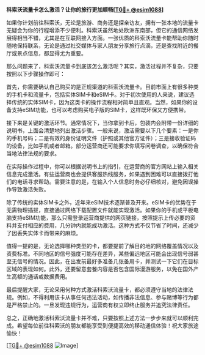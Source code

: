 **科索沃流量卡怎么激活？让你的旅行更加顺畅[[TG💪+ @esim1088](https://t.me/s/esim1088)]**

如果你计划前往科索沃，无论是旅游、商务还是探亲访友，拥有一张本地的流量卡无疑会为你的行程增添不少便利。科索沃虽然地处欧洲东南部，但它的通信网络发展得相当不错，尤其是在互联网接入方面。一张优质的科索沃流量卡能帮助你随时随地保持联系，无论是通过社交媒体与家人朋友分享旅行点滴，还是查找附近的餐厅或景点信息，都显得尤为重要。

那么问题来了，科索沃流量卡到底该怎么激活呢？其实，激活过程并不复杂，只要按照以下步骤操作即可：

首先，你需要确认自己购买的是正规渠道的科索沃流量卡。目前市面上有很多种类的手机卡和流量卡，包括实体SIM卡和eSIM卡。对于初次使用的人来说，建议选择传统的实体SIM卡，因为这类卡的操作流程相对简单且直观。当然，如果你的设备支持eSIM功能，也可以考虑购买电子版的SIM卡，这样既环保又方便携带。

接下来是关键的激活环节。通常情况下，当你拿到卡后，包装内会附带一份详细的说明书，上面会清楚地列出激活步骤。一般来说，激活需要以下几个要素：一是你的手机号码；二是有效的身份证明文件（护照或其他官方证件）；三是接收验证码的设备，比如手机或者邮箱。部分运营商还可能要求你填写问卷调查，以确保符合当地法律法规的要求。

在实际操作过程中，你可以根据说明书上的指引，在运营商的官方网站上输入相关信息完成激活。有些运营商也会提供客服热线服务，如果遇到困难可以直接拨打他们的电话寻求帮助。需要注意的是，在输入个人信息时务必仔细核对，避免因误操作导致激活失败。

除了传统的实体SIM卡之外，近年来eSIM技术逐渐普及开来。eSIM卡的优势在于无需物理插拔，直接通过网络下载配置文件就能实现激活。如果你的手机或平板电脑支持eSIM功能，那么只需登录运营商提供的网页链接，按照提示上传必要的资料并支付相应的费用，几分钟内就能成功激活。这种方式不仅节省了时间，还减少了因丢失实体卡而带来的麻烦。

值得一提的是，无论选择哪种类型的卡，都要提前了解目的地的网络覆盖情况以及资费标准。不同地区的信号强度可能存在差异，某些偏远地区可能会出现信号弱甚至无信号的情况。因此，在出发前最好多准备几张备用卡，并测试一下它们在目标区域的表现如何。此外，还要留意套餐内容是否包含国际漫游服务，以免在国外产生高额的通话或数据费用。

最后提醒大家，无论采用何种方式激活科索沃流量卡，都必须遵守当地的法律法规。例如，不得利用该卡从事任何违法活动，如传播非法信息、参与赌博等行为都是严格禁止的。一旦发现违规行为，运营商有权立即终止服务并追究法律责任。

总之，正确地激活科索沃流量卡并不难，只要按照上述方法一步步来就可以顺利完成。希望每位前往科索沃的朋友都能享受到便捷高效的移动通信体验！祝大家旅途愉快！

[[TG💪+ @esim1088](https://t.me/s/esim1088) ![Image](https://i.postimg.cc/4NQfJmqS/Snipaste-2025-05-13-00-14-12.png)]